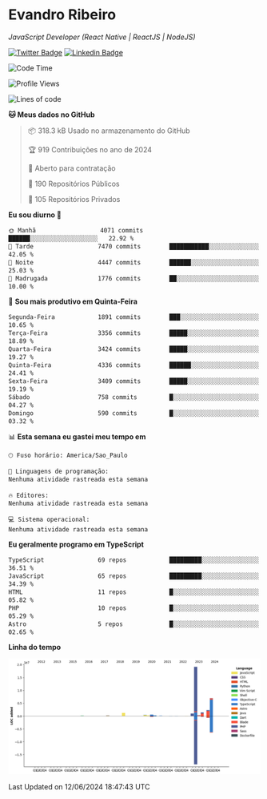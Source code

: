 # Evandro **Ribeiro**

*JavaScript Developer (React Native | ReactJS | NodeJS)*

[![Twitter Badge](https://img.shields.io/badge/-@ribeiroevandro-201B2D?style=flat-square&labelColor=201B2D&logo=twitter&logoColor=white&link=https://twitter.com/ribeiroevandro)](https://twitter.com/ribeiroevandro) 
[![Linkedin Badge](https://img.shields.io/badge/-Evandro%20Ribeiro-201B2D?style=flat-square&logo=Linkedin&logoColor=white&link=https://www.linkedin.com/in/ribeiroevandro)](https://www.linkedin.com/in/ribeiroevandro) 


<!--START_SECTION:waka-->
![Code Time](http://img.shields.io/badge/Code%20Time-3%2C940%20hrs%2047%20mins-blue)

![Profile Views](http://img.shields.io/badge/Visualizac%C3%B5es%20do%20perfil-11-blue)

![Lines of code](https://img.shields.io/badge/Desde%20o%20Hello%20World%20eu%20escrevi-34.2%20million%20linhas%20de%20c%C3%B3digo-blue)

**🐱 Meus dados no GitHub** 

> 📦 318.3 kB Usado no armazenamento do GitHub 
 > 
> 🏆 919 Contribuições no ano de 2024
 > 
> 💼 Aberto para contratação
 > 
> 📜 190 Repositórios Públicos 
 > 
> 🔑 105 Repositórios Privados 
 > 
**Eu sou diurno 🐤** 

```text
🌞 Manhã                  4071 commits        ██████░░░░░░░░░░░░░░░░░░░   22.92 % 
🌆 Tarde                  7470 commits        ███████████░░░░░░░░░░░░░░   42.05 % 
🌃 Noite                  4447 commits        ██████░░░░░░░░░░░░░░░░░░░   25.03 % 
🌙 Madrugada              1776 commits        ██░░░░░░░░░░░░░░░░░░░░░░░   10.00 % 
```
📅 **Sou mais produtivo em Quinta-Feira** 

```text
Segunda-Feira            1891 commits        ███░░░░░░░░░░░░░░░░░░░░░░   10.65 % 
Terça-Feira              3356 commits        █████░░░░░░░░░░░░░░░░░░░░   18.89 % 
Quarta-Feira             3424 commits        █████░░░░░░░░░░░░░░░░░░░░   19.27 % 
Quinta-Feira             4336 commits        ██████░░░░░░░░░░░░░░░░░░░   24.41 % 
Sexta-Feira              3409 commits        █████░░░░░░░░░░░░░░░░░░░░   19.19 % 
Sábado                   758 commits         █░░░░░░░░░░░░░░░░░░░░░░░░   04.27 % 
Domingo                  590 commits         █░░░░░░░░░░░░░░░░░░░░░░░░   03.32 % 
```


📊 **Esta semana eu gastei meu tempo em** 

```text
🕑︎ Fuso horário: America/Sao_Paulo

💬 Linguagens de programação: 
Nenhuma atividade rastreada esta semana

🔥 Editores: 
Nenhuma atividade rastreada esta semana

💻 Sistema operacional: 
Nenhuma atividade rastreada esta semana
```

**Eu geralmente programo em TypeScript** 

```text
TypeScript               69 repos            █████████░░░░░░░░░░░░░░░░   36.51 % 
JavaScript               65 repos            █████████░░░░░░░░░░░░░░░░   34.39 % 
HTML                     11 repos            █░░░░░░░░░░░░░░░░░░░░░░░░   05.82 % 
PHP                      10 repos            █░░░░░░░░░░░░░░░░░░░░░░░░   05.29 % 
Astro                    5 repos             █░░░░░░░░░░░░░░░░░░░░░░░░   02.65 % 
```



**Linha do tempo**

![Lines of Code chart](https://raw.githubusercontent.com/ribeiroevandro/ribeiroevandro/main/assets/bar_graph.png)


 Last Updated on 12/06/2024 18:47:43 UTC
<!--END_SECTION:waka-->
